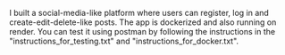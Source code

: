 I built a social-media-like platform where users can register, log in and 
create-edit-delete-like posts. The app is dockerized and also running 
on render. You can test it using postman by following the instructions in 
the "instructions_for_testing.txt" and "instructions_for_docker.txt".
